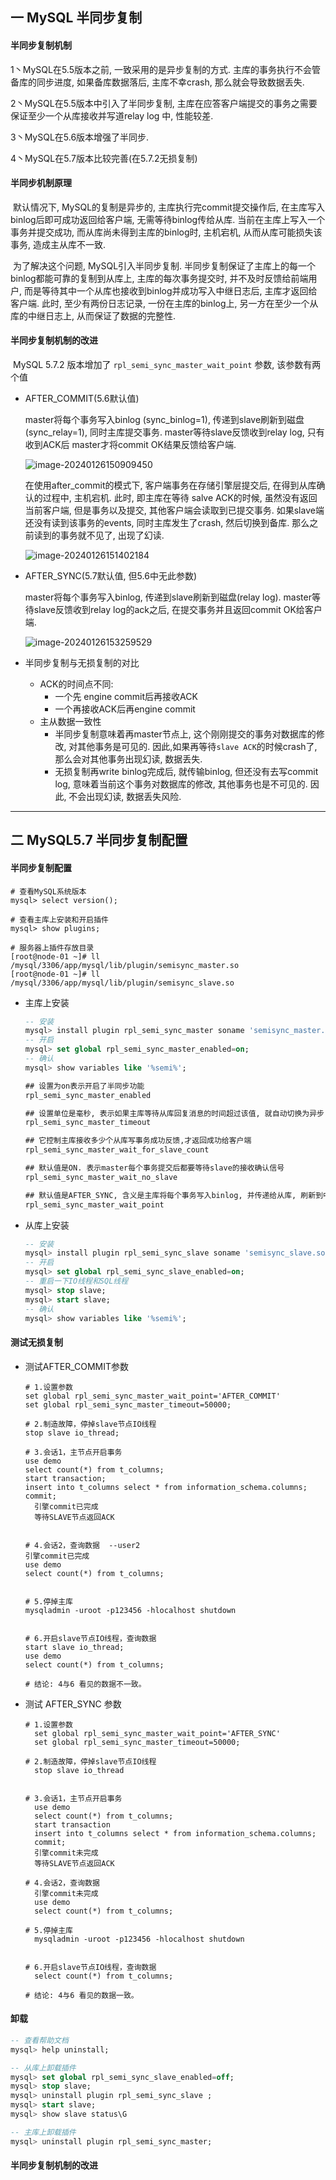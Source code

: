 ## 一 MySQL 半同步复制

#### 半同步复制机制

1丶MySQL在5.5版本之前, 一致采用的是异步复制的方式. 主库的事务执行不会管备库的同步进度, 如果备库数据落后, 主库不幸crash, 那么就会导致数据丢失.

2丶MySQL在5.5版本中引入了半同步复制, 主库在应答客户端提交的事务之需要保证至少一个从库接收并写道relay log 中, 性能较差.

3丶MySQL在5.6版本增强了半同步.

4丶MySQL在5.7版本比较完善(在5.7.2无损复制)

#### 半同步机制原理

​	默认情况下, MySQL的复制是异步的, 主库执行完commit提交操作后, 在主库写入binlog后即可成功返回给客户端, 无需等待binlog传给从库. 当前在主库上写入一个事务并提交成功, 而从库尚未得到主库的binlog时, 主机宕机, 从而从库可能损失该事务, 造成主从库不一致.

​	为了解决这个问题, MySQL引入半同步复制. 半同步复制保证了主库上的每一个binlog都能可靠的复制到从库上, 主库的每次事务提交时, 并不及时反馈给前端用户, 而是等待其中一个从库也接收到binlog并成功写入中继日志后, 主库才返回给客户端. 此时, 至少有两份日志记录, 一份在主库的binlog上, 另一方在至少一个从库的中继日志上, 从而保证了数据的完整性.

#### 半同步复制机制的改进

​	MySQL 5.7.2 版本增加了 `rpl_semi_sync_master_wait_point` 参数, 该参数有两个值

- AFTER_COMMIT(5.6默认值)

  master将每个事务写入binlog (sync_binlog=1), 传递到slave刷新到磁盘(sync_relay=1), 同时主库提交事务. master等待slave反馈收到relay log, 只有收到ACK后 master才将commit OK结果反馈给客户端.

  ![image-20240126150909450](C:\Users\admin\AppData\Roaming\Typora\typora-user-images\image-20240126150909450.png)

  在使用after_commit的模式下, 客户端事务在存储引擎层提交后, 在得到从库确认的过程中, 主机宕机. 此时, 即主库在等待 salve ACK的时候, 虽然没有返回当前客户端, 但是事务以及提交, 其他客户端会读取到已提交事务. 如果slave端还没有读到该事务的events, 同时主库发生了crash, 然后切换到备库. 那么之前读到的事务就不见了, 出现了幻读.

  ![image-20240126151402184](C:\Users\admin\AppData\Roaming\Typora\typora-user-images\image-20240126151402184.png)

- AFTER_SYNC(5.7默认值, 但5.6中无此参数)

  master将每个事务写入binlog,  传递到slave刷新到磁盘(relay log).  master等待slave反馈收到relay log的ack之后,  在提交事务并且返回commit OK给客户端.

  ![image-20240126153259529](C:\Users\admin\AppData\Roaming\Typora\typora-user-images\image-20240126153259529.png)

- 半同步复制与无损复制的对比

  - ACK的时间点不同:
    - 一个先 engine commit后再接收ACK
    - 一个再接收ACK后再engine commit
  - 主从数据一致性
    - 半同步复制意味着再master节点上, 这个刚刚提交的事务对数据库的修改, 对其他事务是可见的. 因此,如果再等待`slave ACK`的时候crash了, 那么会对其他事务出现幻读, 数据丢失.
    - 无损复制再write binlog完成后, 就传输binlog,  但还没有去写commit log,  意味着当前这个事务对数据库的修改,  其他事务也是不可见的.  因此,  不会出现幻读,  数据丢失风险.

---

## 二 MySQL5.7 半同步复制配置

#### 半同步复制配置

``` shell
# 查看MySQL系统版本
mysql> select version();

# 查看主库上安装和开启插件
mysql> show plugins;

# 服务器上插件存放目录
[root@node-01 ~]# ll /mysql/3306/app/mysql/lib/plugin/semisync_master.so
[root@node-01 ~]# ll /mysql/3306/app/mysql/lib/plugin/semisync_slave.so
```

- 主库上安装

  ``` sql
  -- 安装
  mysql> install plugin rpl_semi_sync_master soname 'semisync_master.so';
  -- 开启
  mysql> set global rpl_semi_sync_master_enabled=on;
  -- 确认
  mysql> show variables like '%semi%';
  ```

  ``` tex
  ## 设置为on表示开启了半同步功能
  rpl_semi_sync_master_enabled              
  
  ## 设置单位是毫秒, 表示如果主库等待从库回复消息的时间超过该值, 就自动切换为异步复制模式
  rpl_semi_sync_master_timeout                   
  
  ## 它控制主库接收多少个从库写事务成功反馈,才返回成功给客户端
  rpl_semi_sync_master_wait_for_slave_count 
  
  ## 默认值是ON. 表示master每个事务提交后都要等待slave的接收确认信号
  rpl_semi_sync_master_wait_no_slave        
  
  ## 默认值是AFTER_SYNC, 含义是主库将每个事务写入binlog, 并传递给从库, 刷新到中继日志,主库开始等待从库的反馈, 接收到从库的回复后, 再提交事务并且返回"commit ok"结果给客户端
  rpl_semi_sync_master_wait_point           
  ```

- 从库上安装

  ``` sql
  -- 安装
  mysql> install plugin rpl_semi_sync_slave soname 'semisync_slave.so';
  -- 开启
  mysql> set global rpl_semi_sync_slave_enabled=on;
  -- 重启一下IO线程和SQL线程
  mysql> stop slave;
  mysql> start slave;
  -- 确认
  mysql> show variables like '%semi%';
  ```

#### 测试无损复制

- 测试AFTER_COMMIT参数

  ``` shell
  # 1.设置参数
  set global rpl_semi_sync_master_wait_point='AFTER_COMMIT' 
  set global rpl_semi_sync_master_timeout=50000;	  
    
  # 2.制造故障，停掉slave节点IO线程
  stop slave io_thread;  
    
  # 3.会话1，主节点开启事务
  use demo
  select count(*) from t_columns;
  start transaction;
  insert into t_columns select * from information_schema.columns;
  commit;
    引擎commit已完成
    等待SLAVE节点返回ACK
  
    
  # 4.会话2，查询数据  --user2
  引擎commit已完成
  use demo
  select count(*) from t_columns;
  
    
  # 5.停掉主库
  mysqladmin -uroot -p123456 -hlocalhost shutdown
  
    
  # 6.开启slave节点IO线程，查询数据
  start slave io_thread;  
  use demo
  select count(*) from t_columns;
  
  # 结论: 4与6 看见的数据不一致。
  ```

- 测试 AFTER_SYNC 参数

  ``` shell
  # 1.设置参数
    set global rpl_semi_sync_master_wait_point='AFTER_SYNC' 
    set global rpl_semi_sync_master_timeout=50000;	  
    
  # 2.制造故障，停掉slave节点IO线程
    stop slave io_thread 
    
  
  # 3.会话1，主节点开启事务
    use demo
    select count(*) from t_columns;
    start transaction
  	insert into t_columns select * from information_schema.columns;
    commit;
    引擎commit未完成
    等待SLAVE节点返回ACK
    
  # 4.会话2，查询数据
    引擎commit未完成
    use demo
    select count(*) from t_columns;
    
  # 5.停掉主库
    mysqladmin -uroot -p123456 -hlocalhost shutdown
  
    
  # 6.开启slave节点IO线程，查询数据
    select count(*) from t_columns;
  
  # 结论: 4与6 看见的数据一致。
  ```

#### 卸载

``` sql
-- 查看帮助文档
mysql> help uninstall;

-- 从库上卸载插件
mysql> set global rpl_semi_sync_slave_enabled=off;
mysql> stop slave;
mysql> uninstall plugin rpl_semi_sync_slave ;
mysql> start slave;
mysql> show slave status\G

-- 主库上卸载插件
mysql> uninstall plugin rpl_semi_sync_master;
```













#### 半同步复制机制的改进











